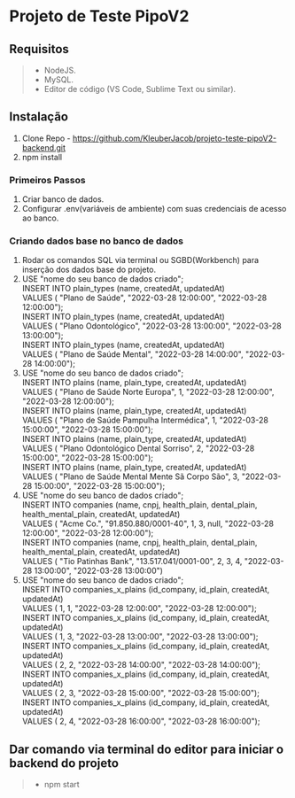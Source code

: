 # Projeto de Teste PipoV2

## Requisitos
>*  NodeJS.
>*  MySQL.
>*  Editor de código (VS Code, Sublime Text ou similar).

## Instalação
1. Clone Repo - https://github.com/KleuberJacob/projeto-teste-pipoV2-backend.git
2. npm install 

### Primeiros Passos
1. Criar banco de dados. 
2. Configurar .env(variáveis de ambiente) com suas credenciais de acesso ao banco.

### Criando dados base no banco de dados
1. Rodar os comandos SQL via terminal ou SGBD(Workbench) para inserção dos dados base do projeto.
2.  USE "nome do seu banco de dados criado"; <br>
    INSERT INTO plain_types (name, createdAt, updatedAt) <br>
      VALUES ( "Plano de Saúde", "2022-03-28 12:00:00", "2022-03-28 12:00:00"); <br>
    INSERT INTO plain_types (name, createdAt, updatedAt) <br>
      VALUES ( "Plano Odontológico", "2022-03-28 13:00:00", "2022-03-28 13:00:00"); <br>
    INSERT INTO plain_types (name, createdAt, updatedAt) 	<br>
      VALUES ( "Plano de Saúde Mental", "2022-03-28 14:00:00", "2022-03-28 14:00:00"); <br>
3.  USE "nome do seu banco de dados criado"; <br>
    INSERT INTO plains (name, plain_type, createdAt, updatedAt) <br>
	  VALUES ( "Plano de Saúde Norte Europa", 1, "2022-03-28 12:00:00", "2022-03-28 12:00:00"); <br>
    INSERT INTO plains (name, plain_type, createdAt, updatedAt) <br>
	  VALUES ( "Plano de Saúde Pampulha Intermédica", 1, "2022-03-28 15:00:00", "2022-03-28 15:00:00"); <br>
    INSERT INTO plains (name, plain_type, createdAt, updatedAt) <br>
	  VALUES ( "Plano Odontológico Dental Sorriso", 2,  "2022-03-28 15:00:00", "2022-03-28 15:00:00"); <br>
    INSERT INTO plains (name, plain_type, createdAt, updatedAt) <br>
	  VALUES ( "Plano de Saúde Mental Mente Sã Corpo São", 3,  "2022-03-28 15:00:00", "2022-03-28 15:00:00"); <br>
4.  USE "nome do seu banco de dados criado"; <br>
    INSERT INTO companies (name, cnpj, health_plain, dental_plain, health_mental_plain, createdAt, updatedAt) <br>
	  VALUES ( "Acme Co.", "91.850.880/0001-40", 1, 3, null, "2022-03-28 12:00:00", "2022-03-28 12:00:00"); <br>
    INSERT INTO companies (name, cnpj, health_plain, dental_plain, health_mental_plain, createdAt, updatedAt) <br>
	  VALUES ( "Tio Patinhas Bank", "13.517.041/0001-00", 2, 3, 4, "2022-03-28 13:00:00", "2022-03-28 13:00:00") <br>
5.  USE "nome do seu banco de dados criado"; <br>
    INSERT INTO companies_x_plains (id_company, id_plain, createdAt, updatedAt) <br>
	  VALUES ( 1, 1, "2022-03-28 12:00:00", "2022-03-28 12:00:00"); <br>
    INSERT INTO companies_x_plains (id_company, id_plain, createdAt, updatedAt) <br>
	  VALUES ( 1, 3, "2022-03-28 13:00:00", "2022-03-28 13:00:00"); <br>
    INSERT INTO companies_x_plains (id_company, id_plain, createdAt, updatedAt) <br>
	  VALUES ( 2, 2, "2022-03-28 14:00:00", "2022-03-28 14:00:00");<br>
    INSERT INTO companies_x_plains (id_company, id_plain, createdAt, updatedAt) <br>
	  VALUES ( 2, 3, "2022-03-28 15:00:00", "2022-03-28 15:00:00");<br>
    INSERT INTO companies_x_plains (id_company, id_plain, createdAt, updatedAt) <br>
	  VALUES ( 2, 4, "2022-03-28 16:00:00", "2022-03-28 16:00:00");<br>
    
## Dar comando via terminal do editor para iniciar o backend do projeto
>* npm start


